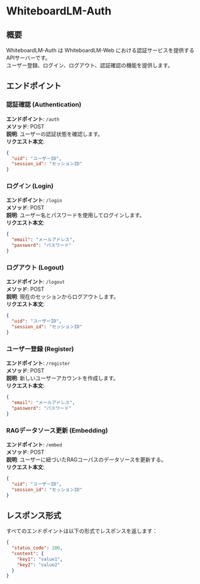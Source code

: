 # WhiteboardLM-Auth

## 概要

WhiteboardLM-Auth は WhiteboardLM-Web における認証サービスを提供するAPIサーバーです。  
ユーザー登録、ログイン、ログアウト、認証確認の機能を提供します。

## エンドポイント

### 認証確認 (Authentication)

**エンドポイント**: `/auth`  
**メソッド**: POST  
**説明**: ユーザーの認証状態を確認します。  
**リクエスト本文**:

```json
{
  "uid": "ユーザーID",
  "session_id": "セッションID"
}
```

### ログイン (Login)

**エンドポイント**: `/login`  
**メソッド**: POST  
**説明**: ユーザー名とパスワードを使用してログインします。  
**リクエスト本文**:

```json
{
  "email": "メールアドレス",
  "password": "パスワード"
}
```

### ログアウト (Logout)

**エンドポイント**: `/logout`  
**メソッド**: POST  
**説明**: 現在のセッションからログアウトします。  
**リクエスト本文**:

```json
{
  "uid": "ユーザーID",
  "session_id": "セッションID"
}
```

### ユーザー登録 (Register)

**エンドポイント**: `/register`  
**メソッド**: POST  
**説明**: 新しいユーザーアカウントを作成します。  
**リクエスト本文**:

```json
{
  "email": "メールアドレス",
  "password": "パスワード"
}
```

### RAGデータソース更新 (Embedding)

**エンドポイント**: `/embed`  
**メソッド**: POST  
**説明**: ユーザーに紐づいたRAGコーパスのデータソースを更新する。  
**リクエスト本文**:

```json
{
  "uid": "ユーザーID",
  "session_id": "セッションID"
}
```

## レスポンス形式

すべてのエンドポイントは以下の形式でレスポンスを返します：

```json
{
  "status_code": 200,
  "content": {
    "key1": "value1",
    "key2": "value2"
  }
}
```
